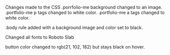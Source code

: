 Changes made to the CSS
.porrfolio-me background changed to an image.
.portfolio-me p tags changed to white color.
.portfolio-me a tags changed to white color.

.body rule added with a background image and color set to black.

Changed all fonts to Roboto Slab

button color changed to  rgb(21, 102, 182) but stays black on hover.

